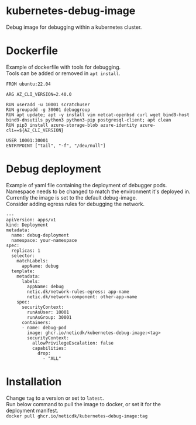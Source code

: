 # kubernetes-debug-image
Debug image for debugging within a kubernetes cluster.


# Dockerfile
Example of dockerfile with tools for debugging.\
Tools can be added or removed in ```apt install```. 

```
FROM ubuntu:22.04

ARG AZ_CLI_VERSION=2.40.0

RUN useradd -u 10001 scratchuser
RUN groupadd -g 30001 debuggroup
RUN apt update; apt -y install vim netcat-openbsd curl wget bind9-host bind9-dnsutils python3 python3-pip postgresql-client; apt clean
RUN pip3 install azure-storage-blob azure-identity azure-cli==${AZ_CLI_VERSION}

USER 10001:30001
ENTRYPOINT ["tail", "-f", "/dev/null"]
```

# Debug deployment
Example of yaml file containing the deployment of debugger pods.\
Namespace needs to be changed to match the environment it's deployed in.\
Currently the image is set to the default debug-image.\
Consider adding egress rules for debugging the network.

```
---
apiVersion: apps/v1
kind: Deployment
metadata:
  name: debug-deployment
  namespace: your-namespace
spec:
  replicas: 1
  selector:
    matchLabels:
      appName: debug
  template:
    metadata:
      labels:
        appName: debug
        netic.dk/network-rules-egress: app-name
        netic.dk/network-component: other-app-name
    spec:
      securityContext:
        runAsUser: 10001
        runAsGroup: 30001
      containers:
      - name: debug-pod
        image: ghcr.io/neticdk/kubernetes-debug-image:<tag>
        securityContext:
          allowPrivilegeEscalation: false
          capabilities:
            drop:
              - "ALL"
```

# Installation
Change ```tag``` to a version or set to ```latest```.\
Run below command to pull the image to docker, or set it for the deployment manifest.\
``` docker pull ghcr.io/neticdk/kubernetes-debug-image:tag ```
